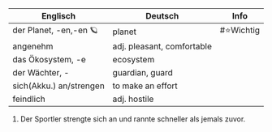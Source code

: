 
| Englisch                | Deutsch                    | Info      |
| ----------------------- | -------------------------- | --------- |
| der Planet, -en,-en 🪐  | planet                     | #⭐Wichtig |
| angenehm                | adj. pleasant, comfortable |           |
| das Ökosystem, -e       | ecosystem                  |           |
| der Wächter, -          | guardian, guard            |           |
| sich(Akku.) an/strengen | to make an effort          |           |
| feindlich               | adj. hostile               |           |

1. Der Sportler strengte sich an und rannte schneller als jemals zuvor.